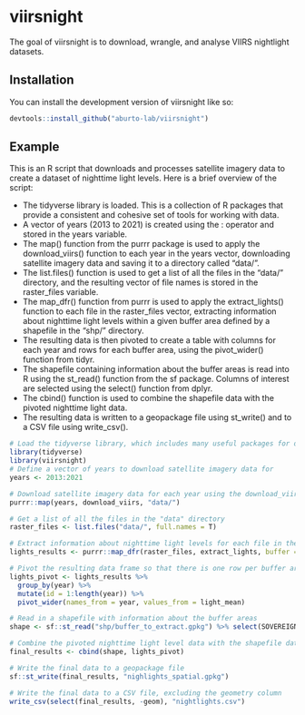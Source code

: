 
<!-- README.md is generated from README.Rmd. Please edit that file -->

# viirsnight

<!-- badges: start -->
<!-- badges: end -->

The goal of viirsnight is to download, wrangle, and analyse VIIRS
nightlight datasets.

## Installation

You can install the development version of viirsnight like so:

``` r
devtools::install_github("aburto-lab/viirsnight")
```

## Example

This is an R script that downloads and processes satellite imagery data
to create a dataset of nighttime light levels. Here is a brief overview
of the script:

- The tidyverse library is loaded. This is a collection of R packages
  that provide a consistent and cohesive set of tools for working with
  data.
- A vector of years (2013 to 2021) is created using the : operator and
  stored in the years variable.
- The map() function from the purrr package is used to apply the
  download_viirs() function to each year in the years vector,
  downloading satellite imagery data and saving it to a directory called
  “data/”.
- The list.files() function is used to get a list of all the files in
  the “data/” directory, and the resulting vector of file names is
  stored in the raster_files variable.
- The map_dfr() function from purrr is used to apply the
  extract_lights() function to each file in the raster_files vector,
  extracting information about nighttime light levels within a given
  buffer area defined by a shapefile in the “shp/” directory.
- The resulting data is then pivoted to create a table with columns for
  each year and rows for each buffer area, using the pivot_wider()
  function from tidyr.
- The shapefile containing information about the buffer areas is read
  into R using the st_read() function from the sf package. Columns of
  interest are selected using the select() function from dplyr.
- The cbind() function is used to combine the shapefile data with the
  pivoted nighttime light data.
- The resulting data is written to a geopackage file using st_write()
  and to a CSV file using write_csv().

``` r
# Load the tidyverse library, which includes many useful packages for data manipulation and visualization
library(tidyverse)
library(viirsnight)
# Define a vector of years to download satellite imagery data for
years <- 2013:2021

# Download satellite imagery data for each year using the download_viirs function and save it to a "data" directory
purrr::map(years, download_viirs, "data/")

# Get a list of all the files in the "data" directory
raster_files <- list.files("data/", full.names = T)

# Extract information about nighttime light levels for each file in the "data" directory using the extract_lights function, and combine the results into a single data frame
lights_results <- purrr::map_dfr(raster_files, extract_lights, buffer = sf::st_read("shp/buffer_to_extract.gpkg"))

# Pivot the resulting data frame so that there is one row per buffer area and one column per year, with the mean nighttime light level for each buffer area and year in the cells
lights_pivot <- lights_results %>% 
  group_by(year) %>% 
  mutate(id = 1:length(year)) %>% 
  pivot_wider(names_from = year, values_from = light_mean)

# Read in a shapefile with information about the buffer areas
shape <- sf::st_read("shp/buffer_to_extract.gpkg") %>% select(SOVEREIGNT, LEVEL, POP_EST, POP_YEAR, GDP_MD, GDP_YEAR, INCOME_GRP, ECONOMY, CONTINENT)

# Combine the pivoted nighttime light level data with the shapefile data using cbind
final_results <- cbind(shape, lights_pivot)

# Write the final data to a geopackage file
sf::st_write(final_results, "nighlights_spatial.gpkg")

# Write the final data to a CSV file, excluding the geometry column
write_csv(select(final_results, -geom), "nightlights.csv")
```

